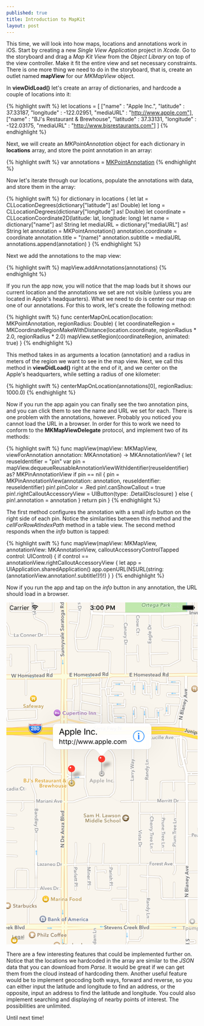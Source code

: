 ```yaml
---
published: true
title: Introduction to MapKit
layout: post
---
```

This time, we will look into how maps, locations and annotations work in iOS. Start by creating a new _Single View Application_ project in _Xcode_. Go to the storyboard and drag a _Map Kit View_ from the _Object Library_ on top of the view controller. Make it fit the entire view and set necessary constraints. There is one more thing we need to do in the storyboard, that is, create an outlet named __mapView__ for our _MKMapView_ object.

In __viewDidLoad()__ let's create an array of dictionaries, and hardcode a couple of locations into it:

{% highlight swift %}
let locations = [
    ["name" : "Apple Inc.",
    "latitude" : 37.33187,
    "longitude" : -122.02951,
    "mediaURL" : "http://www.apple.com"],
    ["name" : "BJ's Restaurant & Brewhouse",
    "latitude" : 37.33131,
    "longitude" : -122.03175,
    "mediaURL" : "http://www.bjsrestaurants.com"]
]
{% endhighlight %}

Next, we will create an _MKPointAnnotation_ object for each dictionary in __locations__ array, and store the point annotation in an array:

{% highlight swift %}
var annotations = [MKPointAnnotation]()
{% endhighlight %}

Now let's iterate through our locations, populate the annotations with data, and store them in the array:

{% highlight swift %}
for dictionary in locations {
    let lat = CLLocationDegrees(dictionary["latitude"] as! Double)
    let long = CLLocationDegrees(dictionary["longitude"] as! Double)
    let coordinate = CLLocationCoordinate2D(latitude: lat, longitude: long)
    let name = dictionary["name"] as! String
    let mediaURL = dictionary["mediaURL"] as! String
    let annotation = MKPointAnnotation()
    annotation.coordinate = coordinate
    annotation.title = "\(name)"
    annotation.subtitle = mediaURL
    annotations.append(annotation)
}
{% endhighlight %}

Next we add the annotations to the map view:

{% highlight swift %}
mapView.addAnnotations(annotations)
{% endhighlight %}

If you run the app now, you will notice that the map loads but it shows our current location and the annotations we set are not visible (unless you are located in Apple's headquarters). What we need to do is center our map on one of our annotations. For this to work, let's create the following method:

{% highlight swift %}
func centerMapOnLocation(location: MKPointAnnotation, regionRadius: Double) {
    let coordinateRegion = MKCoordinateRegionMakeWithDistance(location.coordinate,
        regionRadius * 2.0, regionRadius * 2.0)
    mapView.setRegion(coordinateRegion, animated: true)
}
{% endhighlight %}

This method takes in as arguments a location (annotation) and a radius in meters of the region we want to see in the map view. Next, we call this method in __viewDidLoad()__ right at the end of it, and we center on the Apple's headquarters, while setting a radius of one kilometer:

{% highlight swift %}
centerMapOnLocation(annotations[0], regionRadius: 1000.0)
{% endhighlight %}

Now if you run the app again you can finally see the two annotation pins, and you can click them to see the name and URL we set for each. There is one problem with the annotations, however. Probably you noticed you cannot load the URL in a browser. In order for this to work we need to conform to the __MKMapViewDelegate__ protocol, and implement two of its methods:

{% highlight swift %}
func mapView(mapView: MKMapView, viewForAnnotation annotation: MKAnnotation) -> MKAnnotationView? {
    let reuseIdentifier = "pin"
    var pin = mapView.dequeueReusableAnnotationViewWithIdentifier(reuseIdentifier) as? MKPinAnnotationView
    if pin == nil {
        pin = MKPinAnnotationView(annotation: annotation, reuseIdentifier: reuseIdentifier) 
        pin!.pinColor = .Red
        pin!.canShowCallout = true
        pin!.rightCalloutAccessoryView = UIButton(type: .DetailDisclosure)
    } else {
        pin!.annotation = annotation
    }
    return pin
}
{% endhighlight %}

The first method configures the annotation with a small _info_ button on the right side of each pin. Notice the similarities between this method and the _cellForRowAtIndexPath_ method in a table view. The second method responds when the _info_ button is tapped:

{% highlight swift %}
func mapView(mapView: MKMapView, annotationView: MKAnnotationView, calloutAccessoryControlTapped control: UIControl) {
    if control == annotationView.rightCalloutAccessoryView {
        let app = UIApplication.sharedApplication()
        app.openURL(NSURL(string: (annotationView.annotation!.subtitle!)!)!)
    }
}
{% endhighlight %}

Now if you run the app and tap on the _info_ button in any annotation, the URL should load in a browser.

![alt text](https://github.com/mhorga/mhorga.github.io/raw/master/images/simulator3.png "MapKit")

There are a few interesting features that could be implemented further on. Notice that the locations we hardcoded in the array are similar to the _JSON_ data that you can download from _Parse_. It would be great if we can get them from the cloud instead of hardcoding them. Another useful feature would be to implement geocoding both ways, forward and reverse, so you can either input the latitude and longitude to find an address, or the opposite, input an address to find the latitude and longitude. You could also implement searching and displaying of nearby points of interest. The possibilities are unlimited.

Until next time!